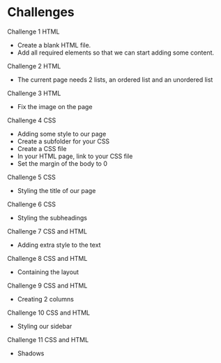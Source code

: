 # Challenges

Challenge 1 HTML

- Create a blank HTML file.
- Add all required elements so that we can start adding some content.

Challenge 2 HTML

- The current page needs 2 lists, an ordered list and an unordered list

Challenge 3 HTML

- Fix the image on the page

Challenge 4 CSS

- Adding some style to our page
- Create a subfolder for your CSS
- Create a CSS file
- In your HTML page, link to your CSS file
- Set the margin of the body to 0

Challenge 5 CSS

- Styling the title of our page

Challenge 6 CSS

- Styling the subheadings

Challenge 7 CSS and HTML

- Adding extra style to the text

Challenge 8 CSS and HTML

- Containing the layout

Challenge 9 CSS and HTML

- Creating 2 columns

Challenge 10 CSS and HTML

- Styling our sidebar

Challenge 11 CSS and HTML

- Shadows








